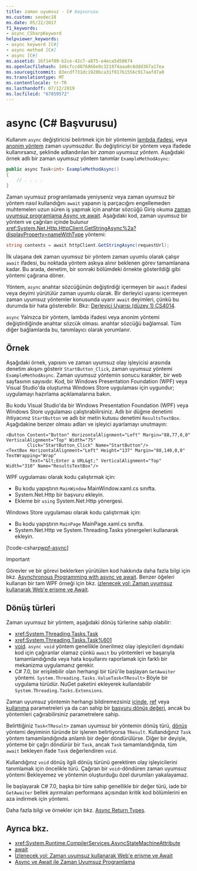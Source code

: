 ```yaml
---
title: zaman uyumsuz - C# başvurusu
ms.custom: seodec18
ms.date: 05/22/2017
f1_keywords:
- async_CSharpKeyword
helpviewer_keywords:
- async keyword [C#]
- async method [C#]
- async [C#]
ms.assetid: 16f14f09-b2ce-42c7-a875-e4eca5d50674
ms.openlocfilehash: 346cfccd076866e9c321974aaa8c8ddd367a17ea
ms.sourcegitcommit: 83ecdf731dc1920bca31f017b1556c917aafd7a0
ms.translationtype: MT
ms.contentlocale: tr-TR
ms.lasthandoff: 07/12/2019
ms.locfileid: "67859572"
---
```

# <a name="async-c-reference"></a>async (C# Başvurusu)
Kullanım `async` değiştiricisi belirtmek için bir yöntemin [lambda ifadesi](../../../csharp/programming-guide/statements-expressions-operators/lambda-expressions.md), veya [anonim yöntem](../../../csharp/programming-guide/statements-expressions-operators/anonymous-methods.md) zaman uyumsuzdur. Bu değiştiriciyi bir yöntem veya ifadede kullanırsanız, şeklinde adlandırılan bir *zaman uyumsuz yöntem*. Aşağıdaki örnek adlı bir zaman uyumsuz yöntem tanımlar `ExampleMethodAsync`: 
  
```csharp  
public async Task<int> ExampleMethodAsync()  
{  
    // . . . .  
}  
```  
 
Zaman uyumsuz programlamada yeniyseniz veya zaman uyumsuz bir yöntem nasıl kullandığını `await` yapanın iş parçacığını engellemeden muhtemelen uzun süren iş yapmak için anahtar sözcüğü Giriş okuma [zaman uyumsuz programlama Async ve await](../../../csharp/programming-guide/concepts/async/index.md). Aşağıdaki kod, zaman uyumsuz bir yöntem ve çağrıları içinde bulunur <xref:System.Net.Http.HttpClient.GetStringAsync%2a?displayProperty=nameWithType> yöntemi: 
  
```csharp  
string contents = await httpClient.GetStringAsync(requestUrl);  
```  
  
İlk ulaşana dek zaman uyumsuz bir yöntem zaman uyumlu olarak çalışır `await` ifadesi, bu noktada yöntem askıya alınır beklenen görev tamamlanana kadar. Bu arada, denetim, bir sonraki bölümdeki örnekte gösterildiği gibi yöntemi çağırana döner.  
  
Yöntem, `async` anahtar sözcüğünün değiştirdiği içermeyen bir `await` ifadesi veya deyimi yürütülür zaman uyumlu olarak. Bir derleyici uyarısı içermeyen zaman uyumsuz yöntemler konusunda uyarır `await` deyimleri, çünkü bu durumda bir hata gösterebilir. Bkz: [Derleyici Uyarısı (düzey 1) CS4014](../../../csharp/language-reference/compiler-messages/cs4014.md).  
  
 `async` Yalnızca bir yöntem, lambda ifadesi veya anonim yöntemi değiştirdiğinde anahtar sözcük olması. anahtar sözcüğü bağlamsal. Tüm diğer bağlamlarda bu, tanımlayıcı olarak yorumlanır.  
  
## <a name="example"></a>Örnek  
Aşağıdaki örnek, yapısını ve zaman uyumsuz olay işleyicisi arasında denetim akışını gösterir `StartButton_Click`, zaman uyumsuz yöntemi `ExampleMethodAsync`. Zaman uyumsuz yöntemin sonucu karakter, bir web sayfasının sayısıdır. Kod, bir Windows Presentation Foundation (WPF) veya Visual Studio'da oluşturma Windows Store uygulaması için uygundur; uygulamayı hazırlama açıklamalarına bakın.  

Bu kodu Visual Studio'da bir Windows Presentation Foundation (WPF) veya Windows Store uygulaması çalıştırabilirsiniz. Adlı bir düğme denetimi ihtiyacınız `StartButton` ve adlı bir metin kutusu denetimi `ResultsTextBox`. Aşağıdakine benzer olması adları ve işleyici ayarlamayı unutmayın:  

```xaml
<Button Content="Button" HorizontalAlignment="Left" Margin="88,77,0,0" VerticalAlignment="Top" Width="75"  
        Click="StartButton_Click" Name="StartButton"/>  
<TextBox HorizontalAlignment="Left" Height="137" Margin="88,140,0,0" TextWrapping="Wrap"   
         Text="&lt;Enter a URL&gt;" VerticalAlignment="Top" Width="310" Name="ResultsTextBox"/>  
```
  
WPF uygulaması olarak kodu çalıştırmak için:  

- Bu kodu yapıştırın `MainWindow` MainWindow.xaml.cs sınıfta.  
- System.Net.Http bir başvuru ekleyin.  
- Ekleme bir `using` System.Net.Http yönergesi.  
  
Windows Store uygulaması olarak kodu çalıştırmak için:  
- Bu kodu yapıştırın `MainPage` MainPage.xaml.cs sınıfta.  
- System.Net.Http ve System.Threading.Tasks yönergeleri kullanarak ekleyin.  
  
[!code-csharp[wpf-async](../../../../samples/snippets/csharp/language-reference/keywords/async/wpf/mainwindow.xaml.cs#1)]
  
> [!IMPORTANT]
>  Görevler ve bir görevi beklerken yürütülen kod hakkında daha fazla bilgi için bkz. [Asynchronous Programming with async ve await](../../../csharp/programming-guide/concepts/async/index.md). Benzer öğeleri kullanan bir tam WPF örneği için bkz. [izlenecek yol: Zaman uyumsuz kullanarak Web'e erişme ve Await](../../../csharp/programming-guide/concepts/async/walkthrough-accessing-the-web-by-using-async-and-await.md).  
  
## <a name="return-types"></a>Dönüş türleri  
Zaman uyumsuz bir yöntem, aşağıdaki dönüş türlerine sahip olabilir:

- <xref:System.Threading.Tasks.Task>
- <xref:System.Threading.Tasks.Task%601>
- [void](../../../csharp/language-reference/keywords/void.md). `async void` yöntem genellikle önerilmez olay işleyicileri dışındaki kod için çağıranlar olamaz çünkü `await` bu yöntemleri ve başarıyla tamamlandığında veya hata koşullarını raporlamak için farklı bir mekanizma uygulamanız gerekir.
- C# 7.0, bir erişilebilir olan herhangi bir türü'ile başlayan `GetAwaiter` yöntemi. `System.Threading.Tasks.ValueTask<TResult>` Böyle bir uygulama türüdür. NuGet paketini ekleyerek kullanılabilir `System.Threading.Tasks.Extensions`. 

Zaman uyumsuz yöntemin herhangi bildiremezsiniz [içinde](../../../csharp/language-reference/keywords/in-parameter-modifier.md), [ref](../../../csharp/language-reference/keywords/ref.md) veya [kullanıma](../../../csharp/language-reference/keywords/out-parameter-modifier.md) parametreleri ya da can sahip bir [başvuru dönüş değeri](../../programming-guide/classes-and-structs/ref-returns.md), ancak bu yöntemleri çağırabilirsiniz parametrelere sahip.  
  
Belirttiğiniz `Task<TResult>` zaman uyumsuz bir yöntemin dönüş türü, [dönüş](../../../csharp/language-reference/keywords/return.md) yöntemi deyiminin türünde bir işlenen belirtiyorsa `TResult`. Kullandığınız `Task` yöntem tamamlandığında anlamlı bir değer döndürülürse. Diğer bir deyişle, yönteme bir çağrı döndürür bir `Task`, ancak `Task` tamamlandığında, tüm `await` bekleyen ifade `Task` değerlendiren `void`.  
  
Kullandığınız `void` dönüş ilgili dönüş türünü gerektiren olay işleyicilerini tanımlamak için öncelikle türü. Çağıran bir `void`-döndüren zaman uyumsuz yöntemi Bekleyemez ve yöntemin oluşturduğu özel durumları yakalayamaz.  

İle başlayarak C# 7.0, başka bir türe sahip genellikle bir değer türü, iade bir `GetAwaiter` bellek ayırmaları performans açısından kritik kod bölümlerini en aza indirmek için yöntemi. 

Daha fazla bilgi ve örnekler için bkz. [Async Return Types](../../../csharp/programming-guide/concepts/async/async-return-types.md).  
  
## <a name="see-also"></a>Ayrıca bkz.

- <xref:System.Runtime.CompilerServices.AsyncStateMachineAttribute>
- [await](../../../csharp/language-reference/keywords/await.md)
- [İzlenecek yol: Zaman uyumsuz kullanarak Web'e erişme ve Await](../../../csharp/programming-guide/concepts/async/walkthrough-accessing-the-web-by-using-async-and-await.md)
- [Async ve Await ile Zaman Uyumsuz Programlama](../../../csharp/programming-guide/concepts/async/index.md)
